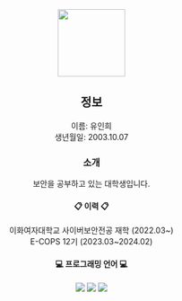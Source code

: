 <div align=center>
  
  <img src=https://github.com/inh22/inh22/assets/112490245/bb69fa18-7cee-4857-b0ba-d4466e928b94 width="120" height="120"/>
  
  ## 정보   
  이름: 유인희   
  생년월일: 2003.10.07   
  
  ### 소개   
  보안을 공부하고 있는 대학생입니다.

  #### 📋 이력 📋   
  이화여자대학교 사이버보안전공 재학 (2022.03~)   
  E-COPS 12기 (2023.03~2024.02)  

  #### 💻 프로그래밍 언어 💻   
  <img src="https://img.shields.io/badge/c-A8B9CC?style=flat-square&logo=C&logoColor=white"/> <img src="https://img.shields.io/badge/python-3776AB?style=flat-square&logo=Python&logoColor=white"/> <img src="https://img.shields.io/badge/Java-007396?style=flat&logo=Java&logoColor=white">

</div>
